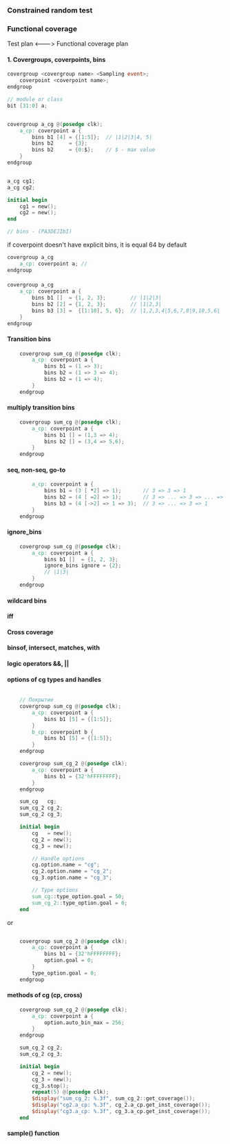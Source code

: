 ### Constrained random test

### Functional coverage

Test plan <---> Functional coverage plan

#### 1. Covergroups, coverpoints, bins
```verilog
covergroup <covergroup name> <Sampling event>;
    coverpoint <coverpoint name>;
endgroup
```

```verilog
// module or class
bit [31:0] a;


covergroup a_cg @(posedge clk);
    a_cp: coverpoint a {
        bins b1 [4] = {[1:5]};  // |1|2|3|4, 5|
        bins b2     = {3};
        bins b2     = {0:$};    // $ - max value
    }
endgroup
```
```verilog

a_cg cg1;
a_cg cg2;

initial begin
    cg1 = new();
    cg2 = new();
end

// bins - (PA3DEJIbI)

```

if coverpoint doesn't have explicit bins, it is equal 64 by default
```verilog
covergroup a_cg
    a_cp: coverpoint a; //
endgroup
```

#### 
```verilog
covergroup a_cg
    a_cp: coverpoint a {
        bins b1 []  = {1, 2, 3};        // |1|2|3|
        bins b2 [2] = {1, 2, 3};        // |1|2,3|
        bins b3 [3] =  {[1:10], 5, 6};  // |1,2,3,4|5,6,7,8|9,10,5,6|
    }
endgroup
```

#### Transition bins
```verilog
    covergroup sum_cg @(posedge clk);
        a_cp: coverpoint a {
            bins b1 = (1 => 3);
            bins b2 = (1 => 3 => 4);
            bins b2 = (1 => 4);
        }
    endgroup
```
#### multiply transition bins
```verilog
    covergroup sum_cg @(posedge clk);
        a_cp: coverpoint a {
            bins b1 [] = (1,3 => 4);
            bins b2 [] = (3,4 => 5,6);
        }
    endgroup
```

#### seq, non-seq, go-to
```verilog
        a_cp: coverpoint a {
            bins b1 = (3 [ *2] => 1);       // 3 => 3 => 1
            bins b2 = (4 [ =2] => 1);       // 3 => ... => 3 => ... => 1
            bins b3 = (4 [->2] => 1 => 3);  // 3 => ... => 3 => 1
        }
    endgroup
```

#### ignore_bins
```verilog
    covergroup sum_cg @(posedge clk);
        a_cp: coverpoint a {
            bins b1 []  = {1, 2, 3};
            ignore_bins ignore = {2};
            // |1|3|
        }
    endgroup
```

#### wildcard bins

#### iff

#### Cross coverage

#### binsof, intersect, matches, with

#### logic operators &&, ||

#### options of cg types and handles

```verilog

    // Покрытие
    covergroup sum_cg @(posedge clk);
        a_cp: coverpoint a {
            bins b1 [5] = {[1:5]};
        }
        b_cp: coverpoint b {
            bins b1 [5] = {[1:5]};
        }
    endgroup

    covergroup sum_cg_2 @(posedge clk);
        a_cp: coverpoint a {
            bins b1 = {32'hFFFFFFFF};
        }
    endgroup

    sum_cg   cg;
    sum_cg_2 cg_2;
    sum_cg_2 cg_3;

    initial begin
        cg   = new();
        cg_2 = new();
        cg_3 = new();

        // Handle options
        cg.option.name = "cg";
        cg_2.option.name = "cg_2";
        cg_3.option.name = "cg_3";

        // Type options
        sum_cg::type_option.goal = 50;
        sum_cg_2::type_option.goal = 0;
    end
```

or

```verilog

    covergroup sum_cg_2 @(posedge clk);
        a_cp: coverpoint a {
            bins b1 = {32'hFFFFFFFF};
            option.goal = 0;
        }
        type_option.goal = 0;
    endgroup

```

#### methods  of cg (cp, cross)

```verilog
    covergroup sum_cg_2 @(posedge clk);
        a_cp: coverpoint a {
            option.auto_bin_max = 256;
        }
    endgroup

    sum_cg_2 cg_2;
    sum_cg_2 cg_3;

    initial begin
        cg_2 = new();
        cg_3 = new();
        cg_3.stop();
        repeat(5) @(posedge clk);
        $display("sum_cg_2: %.3f", sum_cg_2::get_coverage());
        $display("cg2.a_cp: %.3f", cg_2.a_cp.get_inst_coverage());
        $display("cg3.a_cp: %.3f", cg_3.a_cp.get_inst_coverage());
    end
```

#### sample() function
